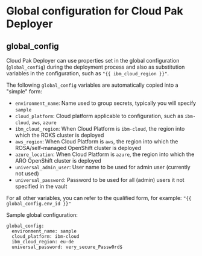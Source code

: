 # Global configuration for Cloud Pak Deployer

## global_config
Cloud Pak Deployer can use properties set in the global configuration (`global_config`) during the deployment process and also as substitution variables in the configuration, such as `"{{ ibm_cloud_region }}"`. 

The following `global_config` variables are automatically copied into a "simple" form:
* `environment_name`: Name used to group secrets, typically you will specify `sample`
* `cloud_platform`: Cloud platform applicable to configuration, such as `ibm-cloud`, `aws`, `azure`
* `ibm_cloud_region`: When Cloud Platform is `ibm-cloud`, the region into which the ROKS cluster is deployed
* `aws_region`: When Cloud Platform is `aws`, the region into which the ROSA/self-managed OpenShift cluster is deployed
* `azure_location`: When Cloud Platform is `azure`, the region into which the ARO OpenShift cluster is deployed
* `universal_admin_user`: User name to be used for admin user (currently not used)
* `universal_password`: Password to be used for all (admin) users it not specified in the vault

For all other variables, you can refer to the qualified form, for example: `"{{ global_config.env_id }}"`

Sample global configuration:
```
global_config:
  environment_name: sample
  cloud_platform: ibm-cloud
  ibm_cloud_region: eu-de
  universal_password: very_secure_Passw0rd$
```